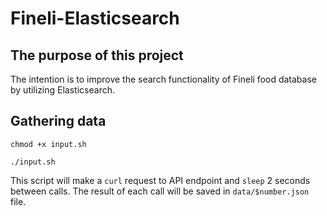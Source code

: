 # Fineli-Elasticsearch

## The purpose of this project

The intention is to improve the search functionality of Fineli food database by utilizing Elasticsearch.

## Gathering data

```shell
chmod +x input.sh

./input.sh
```

This script will make a `curl` request to API endpoint and `sleep` 2 seconds between calls. The result of each call will be saved in `data/$number.json` file.
